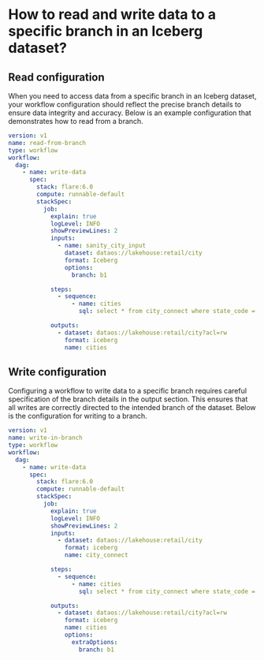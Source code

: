 # How to read and write data to a specific branch in an Iceberg dataset?

## Read configuration

When you need to access data from a specific branch in an Iceberg dataset, your workflow configuration should reflect the precise branch details to ensure data integrity and accuracy. Below is an example configuration that demonstrates how to read from a branch.

```yaml
version: v1
name: read-from-branch
type: workflow
workflow:
  dag:
    - name: write-data
      spec:
        stack: flare:6.0
        compute: runnable-default
        stackSpec:
          job:
            explain: true
            logLevel: INFO
            showPreviewLines: 2
            inputs:
              - name: sanity_city_input
                dataset: dataos://lakehouse:retail/city
                format: Iceberg
                options:
                  branch: b1

            steps:
              - sequence:
                  - name: cities
                    sql: select * from city_connect where state_code = 'AZ'

            outputs:
              - dataset: dataos://lakehouse:retail/city?acl=rw
                format: iceberg
                name: cities
```

## Write configuration

Configuring a workflow to write data to a specific branch requires careful specification of the branch details in the output section. This ensures that all writes are correctly directed to the intended branch of the dataset. Below is the configuration for writing to a branch.

```yaml
version: v1
name: write-in-branch
type: workflow
workflow:
  dag:
    - name: write-data
      spec:
        stack: flare:6.0
        compute: runnable-default
        stackSpec:
          job:
            explain: true
            logLevel: INFO
            showPreviewLines: 2
            inputs:
              - dataset: dataos://lakehouse:retail/city
                format: iceberg
                name: city_connect

            steps:
              - sequence:
                  - name: cities
                    sql: select * from city_connect where state_code = 'AZ'

            outputs:
              - dataset: dataos://lakehouse:retail/city?acl=rw
                format: iceberg
                name: cities
                options:
                  extraOptions:
                    branch: b1
```